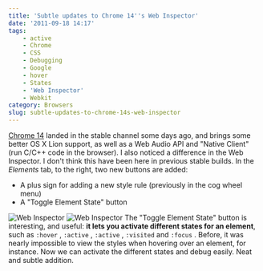 ```yaml
---
title: 'Subtle updates to Chrome 14''s Web Inspector'
date: '2011-09-18 14:17'
tags:
    - active
    - Chrome
    - CSS
    - Debugging
    - Google
    - hover
    - States
    - 'Web Inspector'
    - Webkit
category: Browsers
slug: subtle-updates-to-chrome-14s-web-inspector
---
```


[Chrome 14](http://chrome.blogspot.com/2011/09/new-stable-release-of-chrome-expanding.html) landed in the stable channel some days ago, and brings some better OS X Lion support, as well as a Web Audio API and "Native Client" (run C/C++ code in the browser). I also noticed a difference in the Web Inspector. I don't think this have been here in previous stable builds. In the _Elements_ tab, to the right, two new buttons are added:
- A plus sign for adding a new style rule (previously in the cog wheel menu)
- A "Toggle Element State" button

![Web Inspector](http://cl.ly/ACmO/no-hover.png) ![Web Inspector](http://cl.ly/AD54/with-hover.png) The "Toggle Element State" button is interesting, and useful: **it lets you activate different states for an element**, such as `:hover` , `:active` , `:active` , `:visited` and `:focus` . Before, it was nearly impossible to view the styles when hovering over an element, for instance. Now we can activate the different states and debug easily. Neat and subtle addition.

